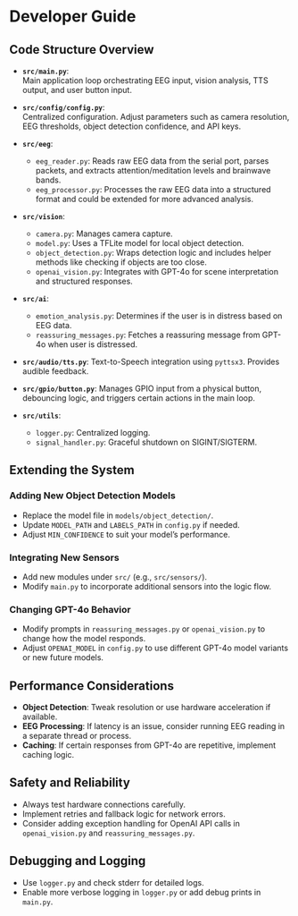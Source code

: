 # Developer Guide

## Code Structure Overview

- **`src/main.py`**:  
  Main application loop orchestrating EEG input, vision analysis, TTS output, and user button input.

- **`src/config/config.py`**:  
  Centralized configuration. Adjust parameters such as camera resolution, EEG thresholds, object detection confidence, and API keys.

- **`src/eeg`**:  
  - `eeg_reader.py`: Reads raw EEG data from the serial port, parses packets, and extracts attention/meditation levels and brainwave bands.
  - `eeg_processor.py`: Processes the raw EEG data into a structured format and could be extended for more advanced analysis.

- **`src/vision`**:
  - `camera.py`: Manages camera capture.
  - `model.py`: Uses a TFLite model for local object detection.
  - `object_detection.py`: Wraps detection logic and includes helper methods like checking if objects are too close.
  - `openai_vision.py`: Integrates with GPT-4o for scene interpretation and structured responses.

- **`src/ai`**:
  - `emotion_analysis.py`: Determines if the user is in distress based on EEG data.
  - `reassuring_messages.py`: Fetches a reassuring message from GPT-4o when user is distressed.

- **`src/audio/tts.py`**:
  Text-to-Speech integration using `pyttsx3`. Provides audible feedback.

- **`src/gpio/button.py`**:
  Manages GPIO input from a physical button, debouncing logic, and triggers certain actions in the main loop.

- **`src/utils`**:
  - `logger.py`: Centralized logging.
  - `signal_handler.py`: Graceful shutdown on SIGINT/SIGTERM.

## Extending the System

### Adding New Object Detection Models
- Replace the model file in `models/object_detection/`.
- Update `MODEL_PATH` and `LABELS_PATH` in `config.py` if needed.
- Adjust `MIN_CONFIDENCE` to suit your model’s performance.

### Integrating New Sensors
- Add new modules under `src/` (e.g., `src/sensors/`).
- Modify `main.py` to incorporate additional sensors into the logic flow.

### Changing GPT-4o Behavior
- Modify prompts in `reassuring_messages.py` or `openai_vision.py` to change how the model responds.
- Adjust `OPENAI_MODEL` in `config.py` to use different GPT-4o model variants or new future models.

## Performance Considerations
- **Object Detection**: Tweak resolution or use hardware acceleration if available.
- **EEG Processing**: If latency is an issue, consider running EEG reading in a separate thread or process.
- **Caching**: If certain responses from GPT-4o are repetitive, implement caching logic.

## Safety and Reliability
- Always test hardware connections carefully.
- Implement retries and fallback logic for network errors.
- Consider adding exception handling for OpenAI API calls in `openai_vision.py` and `reassuring_messages.py`.

## Debugging and Logging
- Use `logger.py` and check stderr for detailed logs.
- Enable more verbose logging in `logger.py` or add debug prints in `main.py`.